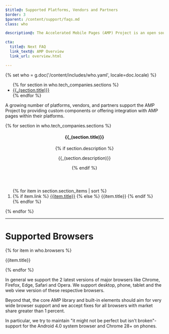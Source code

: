 ```yaml
---
$title@: Supported Platforms, Vendors and Partners
$order: 3
$parent: /content/support/faqs.md
class: who

description@: The Accelerated Mobile Pages (AMP) Project is an open source initiative that makes it easy for publishers to create mobile-friendly content once and have it load instantly everywhere. – Accelerated Mobile Pages Project

cta:
  title@: Next FAQ
  link_text@: AMP Overview
  link_url: overview.html

---
```

{% set who = g.doc('/content/includes/who.yaml', locale=doc.locale) %}

<div class="inline-toc">
  <ul>
    {% for section in who.tech_companies.sections %}
      <li><a href="#{{section.title|slug}}">{{_(section.title)}}</a></li>
    {% endfor %}
  </ul>
</div>

A growing number of platforms, vendors, and partners support the AMP Project by providing custom components or offering integration with AMP pages within their platforms.

<div class="who-container">
  <amp-accordion>
  {% for section in who.tech_companies.sections %}
    <section id="{{section.title|slug}}" {% if loop.index == 1 %}expanded{% endif %}>
      <header class="accordion-header">
        <h4 class="accordion-title">{{_(section.title)}}</h4>
        {% if section.description %}<p>{{_(section.description)}}</p>{% endif %}
      </header>
      <div class="accordion-content">
        <ol class="item-container">
        {% for item in section.section_items | sort %}
          <li class="item">
            {% if item.link %}
              <a href="{{item.link}}">{{item.title}}</a>
            {% else %}
              {{item.title}}
            {% endif %}
          </li>
        {% endfor %}
        </ol>
      </div>
    </section>
  {% endfor %}
  </amp-accordion>
</div>

<hr>

# Supported Browsers

<div class="browser-container">
{% for item in who.browsers %}
  <div class="browser">
    <amp-img width="75"
        height="75"
        layout="responsive"
        src="{{item.img}}"></amp-img>
    <p class="browser-title">{{item.title}}</p>
  </div>
{% endfor %}
</div>

In general we support the 2 latest versions of major browsers like Chrome, Firefox, Edge, Safari and Opera. We support desktop, phone, tablet and the web view version of these respective browsers.

Beyond that, the core AMP library and built-in elements should aim for very wide browser support and we accept fixes for all browsers with market share greater than 1 percent.

In particular, we try to maintain "it might not be perfect but isn't broken"-support for the Android 4.0 system browser and Chrome 28+ on phones.
